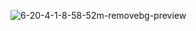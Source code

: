 ![6-20-4-1-8-58-52m-removebg-preview](https://user-images.githubusercontent.com/95464654/190196325-6f0d4002-0967-4282-8b26-e9770252f1d3.png)
